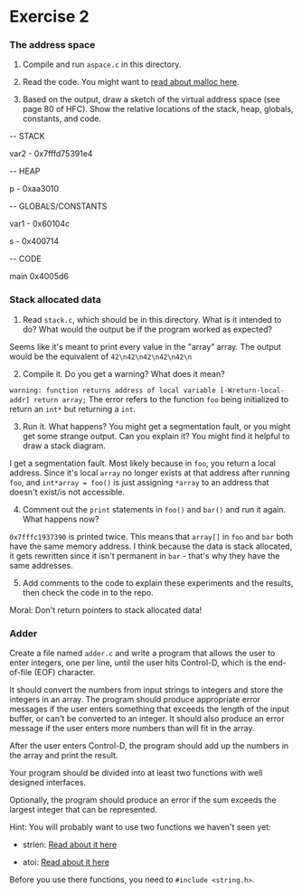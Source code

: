 # Exercise 2

### The address space

1. Compile and run `aspace.c` in this directory.

2. Read the code.  You might want to [read about malloc here](https://www.tutorialspoint.com/c_standard_library/c_function_malloc.htm).

3. Based on the output, draw a sketch of the virtual address space (see page 80 of HFC).  Show the relative locations of the stack, heap, globals, constants, and code.

-- STACK

var2 - 0x7fffd75391e4

-- HEAP

p - 0xaa3010

-- GLOBALS/CONSTANTS

var1 - 0x60104c

s - 0x400714

-- CODE

main 0x4005d6



### Stack allocated data

1.  Read `stack.c`, which should be in this directory.  What is it intended to do?  What would the output be if the program worked as expected?

Seems like it's meant to print every value in the "array" array. The output would be the equivalent of `42\n42\n42\n42\n42\n`

2.  Compile it.  Do you get a warning?  What does it mean?

`warning: function returns address of local variable [-Wreturn-local-addr]
     return array;`
The error refers to the function `foo` being initialized to return an `int*` but returning a `int`.

3.  Run it.  What happens?  You might get a segmentation fault, or you might get
some strange output.  Can you explain it?  You might find it
helpful to draw a stack diagram.

I get a segmentation fault. Most likely because in `foo`, you return a local address. Since it's local `array` no longer exists at that address after running `foo`, and `int*array = foo()` is just assigning `*array` to an address that doesn't exist/is not accessible.

4.  Comment out the `print` statements in `foo()` and `bar()` and run
it again.  What happens now?

`0x7fffc1937390` is printed twice. This means that `array[]` in `foo` and `bar` both have the same memory address. I think because the data is stack allocated, it gets rewritten since it isn't permanent in `bar` - that's why they have the same addresses.

5.  Add comments to the code to explain these experiments and the results,
then check the code in to the repo.

Moral: Don't return pointers to stack allocated data!


### Adder

Create a file named `adder.c` and write a program that allows the user to enter integers, one per line, until the user hits Control-D, which is the end-of-file (EOF) character.

It should convert the numbers from input strings to integers and store the integers in an array.  The program should produce appropriate error messages if the user enters something that exceeds the length of the input buffer, or can't be converted to an integer.  It should also produce an error message if the user enters more numbers than will fit in the array.

After the user enters Control-D, the program should add up the numbers in the array and print the result.  

Your program should be divided into at least two functions with well designed interfaces.

Optionally, the program should produce an error if the sum exceeds the largest integer that can be represented.

Hint: You will probably want to use two functions we haven't seen yet:

* strlen: [Read about it here](https://www.tutorialspoint.com/c_standard_library/c_function_strlen.htm)

* atoi: [Read about it here](https://www.tutorialspoint.com/c_standard_library/c_function_atoi.htm)

Before you use there functions, you need to `#include <string.h>`.
